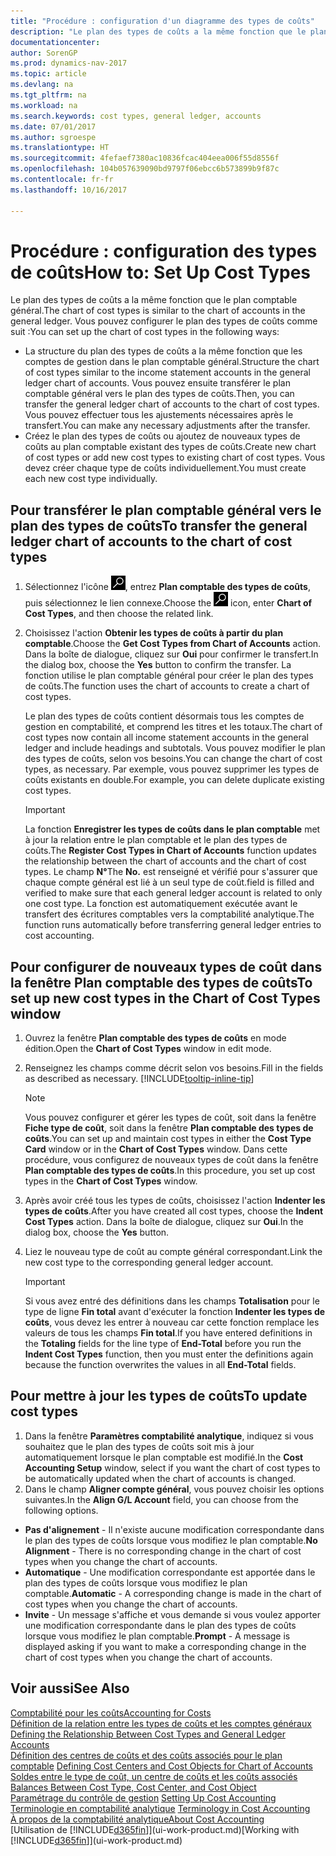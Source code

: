 ```yaml
---
title: "Procédure : configuration d'un diagramme des types de coûts"
description: "Le plan des types de coûts a la même fonction que le plan comptable général."
documentationcenter: 
author: SorenGP
ms.prod: dynamics-nav-2017
ms.topic: article
ms.devlang: na
ms.tgt_pltfrm: na
ms.workload: na
ms.search.keywords: cost types, general ledger, accounts
ms.date: 07/01/2017
ms.author: sgroespe
ms.translationtype: HT
ms.sourcegitcommit: 4fefaef7380ac10836fcac404eea006f55d8556f
ms.openlocfilehash: 104b057639090bd9797f06ebcc6b573899b9f87c
ms.contentlocale: fr-fr
ms.lasthandoff: 10/16/2017

---
```

# <a name="how-to-set-up-cost-types"></a><span data-ttu-id="a34c6-103">Procédure : configuration des types de coûts</span><span class="sxs-lookup"><span data-stu-id="a34c6-103">How to: Set Up Cost Types</span></span>
<span data-ttu-id="a34c6-104">Le plan des types de coûts a la même fonction que le plan comptable général.</span><span class="sxs-lookup"><span data-stu-id="a34c6-104">The chart of cost types is similar to the chart of accounts in the general ledger.</span></span> <span data-ttu-id="a34c6-105">Vous pouvez configurer le plan des types de coûts comme suit :</span><span class="sxs-lookup"><span data-stu-id="a34c6-105">You can set up the chart of cost types in the following ways:</span></span>  

-   <span data-ttu-id="a34c6-106">La structure du plan des types de coûts a la même fonction que les comptes de gestion dans le plan comptable général.</span><span class="sxs-lookup"><span data-stu-id="a34c6-106">Structure the chart of cost types similar to the income statement accounts in the general ledger chart of accounts.</span></span> <span data-ttu-id="a34c6-107">Vous pouvez ensuite transférer le plan comptable général vers le plan des types de coûts.</span><span class="sxs-lookup"><span data-stu-id="a34c6-107">Then, you can transfer the general ledger chart of accounts to the chart of cost types.</span></span> <span data-ttu-id="a34c6-108">Vous pouvez effectuer tous les ajustements nécessaires après le transfert.</span><span class="sxs-lookup"><span data-stu-id="a34c6-108">You can make any necessary adjustments after the transfer.</span></span>  
-   <span data-ttu-id="a34c6-109">Créez le plan des types de coûts ou ajoutez de nouveaux types de coûts au plan comptable existant des types de coûts.</span><span class="sxs-lookup"><span data-stu-id="a34c6-109">Create new chart of cost types or add new cost types to existing chart of cost types.</span></span> <span data-ttu-id="a34c6-110">Vous devez créer chaque type de coûts individuellement.</span><span class="sxs-lookup"><span data-stu-id="a34c6-110">You must create each new cost type individually.</span></span>  

## <a name="to-transfer-the-general-ledger-chart-of-accounts-to-the-chart-of-cost-types"></a><span data-ttu-id="a34c6-111">Pour transférer le plan comptable général vers le plan des types de coûts</span><span class="sxs-lookup"><span data-stu-id="a34c6-111">To transfer the general ledger chart of accounts to the chart of cost types</span></span>  
1.  <span data-ttu-id="a34c6-112">Sélectionnez l'icône ![Page ou état pour la recherche](media/ui-search/search_small.png "icône Page ou état pour la recherche"), entrez **Plan comptable des types de coûts**, puis sélectionnez le lien connexe.</span><span class="sxs-lookup"><span data-stu-id="a34c6-112">Choose the ![Search for Page or Report](media/ui-search/search_small.png "Search for Page or Report icon") icon, enter **Chart of Cost Types**, and then choose the related link.</span></span>  
2.  <span data-ttu-id="a34c6-113">Choisissez l'action **Obtenir les types de coûts à partir du plan comptable**.</span><span class="sxs-lookup"><span data-stu-id="a34c6-113">Choose the **Get Cost Types from Chart of Accounts** action.</span></span> <span data-ttu-id="a34c6-114">Dans la boîte de dialogue, cliquez sur **Oui** pour confirmer le transfert.</span><span class="sxs-lookup"><span data-stu-id="a34c6-114">In the dialog box, choose the **Yes** button to confirm the transfer.</span></span> <span data-ttu-id="a34c6-115">La fonction utilise le plan comptable général pour créer le plan des types de coûts.</span><span class="sxs-lookup"><span data-stu-id="a34c6-115">The function uses the chart of accounts to create a chart of cost types.</span></span>  

    <span data-ttu-id="a34c6-116">Le plan des types de coûts contient désormais tous les comptes de gestion en comptabilité, et comprend les titres et les totaux.</span><span class="sxs-lookup"><span data-stu-id="a34c6-116">The chart of cost types now contain all income statement accounts in the general ledger and include headings and subtotals.</span></span> <span data-ttu-id="a34c6-117">Vous pouvez modifier le plan des types de coûts, selon vos besoins.</span><span class="sxs-lookup"><span data-stu-id="a34c6-117">You can change the chart of cost types, as necessary.</span></span> <span data-ttu-id="a34c6-118">Par exemple, vous pouvez supprimer les types de coûts existants en double.</span><span class="sxs-lookup"><span data-stu-id="a34c6-118">For example, you can delete duplicate existing cost types.</span></span>  

    > [!IMPORTANT]  
    >  <span data-ttu-id="a34c6-119">La fonction **Enregistrer les types de coûts dans le plan comptable** met à jour la relation entre le plan comptable et le plan des types de coûts.</span><span class="sxs-lookup"><span data-stu-id="a34c6-119">The **Register Cost Types in Chart of Accounts** function updates the relationship between the chart of accounts and the chart of cost types.</span></span> <span data-ttu-id="a34c6-120">Le champ **N°**</span><span class="sxs-lookup"><span data-stu-id="a34c6-120">The **No.**</span></span> <span data-ttu-id="a34c6-121">est renseigné et vérifié pour s'assurer que chaque compte général est lié à un seul type de coût.</span><span class="sxs-lookup"><span data-stu-id="a34c6-121">field is filled and verified to make sure that each general ledger account is related to only one cost type.</span></span> <span data-ttu-id="a34c6-122">La fonction est automatiquement exécutée avant le transfert des écritures comptables vers la comptabilité analytique.</span><span class="sxs-lookup"><span data-stu-id="a34c6-122">The function runs automatically before transferring general ledger entries to cost accounting.</span></span>  

## <a name="to-set-up-new-cost-types-in-the-chart-of-cost-types-window"></a><span data-ttu-id="a34c6-123">Pour configurer de nouveaux types de coût dans la fenêtre Plan comptable des types de coûts</span><span class="sxs-lookup"><span data-stu-id="a34c6-123">To set up new cost types in the Chart of Cost Types window</span></span>  
1.  <span data-ttu-id="a34c6-124">Ouvrez la fenêtre **Plan comptable des types de coûts** en mode édition.</span><span class="sxs-lookup"><span data-stu-id="a34c6-124">Open the **Chart of Cost Types** window in edit mode.</span></span>  
2.  <span data-ttu-id="a34c6-125">Renseignez les champs comme décrit selon vos besoins.</span><span class="sxs-lookup"><span data-stu-id="a34c6-125">Fill in the fields as described as necessary.</span></span> [!INCLUDE[tooltip-inline-tip](includes/tooltip-inline-tip_md.md)]

    > [!NOTE]  
    >  <span data-ttu-id="a34c6-126">Vous pouvez configurer et gérer les types de coût, soit dans la fenêtre **Fiche type de coût**, soit dans la fenêtre **Plan comptable des types de coûts**.</span><span class="sxs-lookup"><span data-stu-id="a34c6-126">You can set up and maintain cost types in either the **Cost Type Card** window or in the **Chart of Cost Types** window.</span></span> <span data-ttu-id="a34c6-127">Dans cette procédure, vous configurez de nouveaux types de coût dans la fenêtre **Plan comptable des types de coûts**.</span><span class="sxs-lookup"><span data-stu-id="a34c6-127">In this procedure, you set up cost types in the **Chart of Cost Types** window.</span></span>

3.  <span data-ttu-id="a34c6-128">Après avoir créé tous les types de coûts, choisissez l'action **Indenter les types de coûts**.</span><span class="sxs-lookup"><span data-stu-id="a34c6-128">After you have created all cost types, choose the **Indent Cost Types** action.</span></span> <span data-ttu-id="a34c6-129">Dans la boîte de dialogue, cliquez sur **Oui**.</span><span class="sxs-lookup"><span data-stu-id="a34c6-129">In the dialog box, choose the **Yes** button.</span></span>  
4.  <span data-ttu-id="a34c6-130">Liez le nouveau type de coût au compte général correspondant.</span><span class="sxs-lookup"><span data-stu-id="a34c6-130">Link the new cost type to the corresponding general ledger account.</span></span>  

    > [!IMPORTANT]  
    >  <span data-ttu-id="a34c6-131">Si vous avez entré des définitions dans les champs **Totalisation** pour le type de ligne **Fin total** avant d'exécuter la fonction **Indenter les types de coûts**, vous devez les entrer à nouveau car cette fonction remplace les valeurs de tous les champs **Fin total**.</span><span class="sxs-lookup"><span data-stu-id="a34c6-131">If you have entered definitions in the **Totaling** fields for the line type of **End-Total** before you run the **Indent Cost Types** function, then you must enter the definitions again because the function overwrites the values in all **End-Total** fields.</span></span>  

## <a name="to-update-cost-types"></a><span data-ttu-id="a34c6-132">Pour mettre à jour les types de coûts</span><span class="sxs-lookup"><span data-stu-id="a34c6-132">To update cost types</span></span>  
1.  <span data-ttu-id="a34c6-133">Dans la fenêtre **Paramètres comptabilité analytique**, indiquez si vous souhaitez que le plan des types de coûts soit mis à jour automatiquement lorsque le plan comptable est modifié.</span><span class="sxs-lookup"><span data-stu-id="a34c6-133">In the **Cost Accounting Setup** window, select if you want the chart of cost types to be automatically updated when the chart of accounts is changed.</span></span>  
2.  <span data-ttu-id="a34c6-134">Dans le champ **Aligner compte général**, vous pouvez choisir les options suivantes.</span><span class="sxs-lookup"><span data-stu-id="a34c6-134">In the **Align G/L Account** field, you can choose from the following options.</span></span>  

- <span data-ttu-id="a34c6-135">**Pas d'alignement** - Il n'existe aucune modification correspondante dans le plan des types de coûts lorsque vous modifiez le plan comptable.</span><span class="sxs-lookup"><span data-stu-id="a34c6-135">**No Alignment** - There is no corresponding change in the chart of cost types when you change the chart of accounts.</span></span>  
- <span data-ttu-id="a34c6-136">**Automatique** - Une modification correspondante est apportée dans le plan des types de coûts lorsque vous modifiez le plan comptable.</span><span class="sxs-lookup"><span data-stu-id="a34c6-136">**Automatic** - A corresponding change is made in the chart of cost types when you change the chart of accounts.</span></span>  
- <span data-ttu-id="a34c6-137">**Invite** - Un message s'affiche et vous demande si vous voulez apporter une modification correspondante dans le plan des types de coûts lorsque vous modifiez le plan comptable.</span><span class="sxs-lookup"><span data-stu-id="a34c6-137">**Prompt** - A message is displayed asking if you want to make a corresponding change in the chart of cost types when you change the chart of accounts.</span></span>  

## <a name="see-also"></a><span data-ttu-id="a34c6-138">Voir aussi</span><span class="sxs-lookup"><span data-stu-id="a34c6-138">See Also</span></span>  
[<span data-ttu-id="a34c6-139">Comptabilité pour les coûts</span><span class="sxs-lookup"><span data-stu-id="a34c6-139">Accounting for Costs</span></span>](finance-manage-cost-accounting.md)  
<span data-ttu-id="a34c6-140">[Définition de la relation entre les types de coûts et les comptes généraux](finance-defining-the-relationship-between-cost-types-and-general-ledger-accounts.md) </span><span class="sxs-lookup"><span data-stu-id="a34c6-140">[Defining the Relationship Between Cost Types and General Ledger Accounts](finance-defining-the-relationship-between-cost-types-and-general-ledger-accounts.md) </span></span>  
<span data-ttu-id="a34c6-141">[Définition des centres de coûts et des coûts associés pour le plan comptable](finance-defining-cost-centers-and-cost-objects-for-chart-of-accounts.md) </span><span class="sxs-lookup"><span data-stu-id="a34c6-141">[Defining Cost Centers and Cost Objects for Chart of Accounts](finance-defining-cost-centers-and-cost-objects-for-chart-of-accounts.md) </span></span>  
<span data-ttu-id="a34c6-142">[Soldes entre le type de coût, un centre de coûts et les coûts associés](finance-balances-between-cost-type-cost-center-and-cost-object.md) </span><span class="sxs-lookup"><span data-stu-id="a34c6-142">[Balances Between Cost Type, Cost Center, and Cost Object](finance-balances-between-cost-type-cost-center-and-cost-object.md) </span></span>  
<span data-ttu-id="a34c6-143">[Paramétrage du contrôle de gestion](finance-set-up-cost-accounting.md) </span><span class="sxs-lookup"><span data-stu-id="a34c6-143">[Setting Up Cost Accounting](finance-set-up-cost-accounting.md) </span></span>  
<span data-ttu-id="a34c6-144">[Terminologie en comptabilité analytique](finance-terminology-in-cost-accounting.md) </span><span class="sxs-lookup"><span data-stu-id="a34c6-144">[Terminology in Cost Accounting](finance-terminology-in-cost-accounting.md) </span></span>  
[<span data-ttu-id="a34c6-145">À propos de la comptabilité analytique</span><span class="sxs-lookup"><span data-stu-id="a34c6-145">About Cost Accounting</span></span>](finance-about-cost-accounting.md)  
<span data-ttu-id="a34c6-146">[Utilisation de [!INCLUDE[d365fin](includes/d365fin_md.md)]](ui-work-product.md)</span><span class="sxs-lookup"><span data-stu-id="a34c6-146">[Working with [!INCLUDE[d365fin](includes/d365fin_md.md)]](ui-work-product.md)</span></span>

